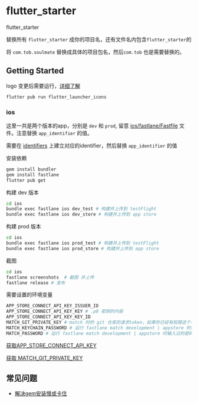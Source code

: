 # flutter_starter
flutter_starter

替换所有 `flutter_starter` 成你的项目名，还有文件名内包含`flutter_starter`的

将 `com.tob.soulmate` 替换成具体的项目包名，然后`com.tob` 也是需要替换的。

## Getting Started

logo 变更后需要运行，[详细了解](https://github.dev/fluttercommunity/flutter_launcher_icons/tree/master/example/flavors)

```bash
flutter pub run flutter_launcher_icons
```

### ios

这里一共是两个版本的app，分别是 `dev` 和 `prod`, 留意 [ios/fastlane/Fastfile](./ios/fastlane/Fastfile) 文件。注意替换 `app_identifier` 的值。

需要在 [identifiers](https://developer.apple.com/account/resources/identifiers/list) 上建立对应的identifier，然后替换 `app_identifier` 的值

安装依赖

```bash
gem install bundler
gem install fastlane
flutter pub get
```

构建 dev 版本

```bash
cd ios
bundle exec fastlane ios dev_test # 构建并上传到 testFlight
bundle exec fastlane ios dev_store # 构建并上传到 app store
```

构建 prod 版本

```bash
cd ios
bundle exec fastlane ios prod_test # 构建并上传到 testFlight
bundle exec fastlane ios prod_store # 构建并上传到 app store
```

截图

```bash
cd ios
fastlane screenshots  # 截图 并上传
fastlane release # 发布
```

需要设置的环境变量

```bash
APP_STORE_CONNECT_API_KEY_ISSUER_ID
APP_STORE_CONNECT_API_KEY_KEY # .p8 密钥的内容
APP_STORE_CONNECT_API_KEY_KEY_ID
MATCH_GIT_PRIVATE_KEY # match 时的 git 仓库的请求token，如果你已经有权限这个不需要，在cicd的环境需要
MATCH_KEYCHAIN_PASSWORD # 运行 fastlane match development | appstore 时输入过的密码
MATCH_PASSWORD # 运行 fastlane match development | appstore 时输入过的密码
```

[获取APP_STORE_CONNECT_API_KEY](https://appstoreconnect.apple.com/access/api)

[获取 MATCH_GIT_PRIVATE_KEY](https://github.com/settings/tokens)

## 常见问题

- [解决gem安装慢或卡住](https://juejin.cn/post/6987549601343471623)